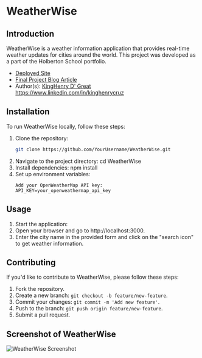 # WeatherWise

## Introduction

WeatherWise is a weather information application that provides real-time weather updates for cities around the world. This project was developed as a part of the Holberton School portfolio.

- [Deployed Site](https://weatherwise-p54c.onrender.com) 
- [Final Project Blog Article](https://www.linkedin.com/pulse/weatherwise-your-weather-way-kinghenry-ize-nz4sf)
- Author(s): [KingHenry D' Great](#) <https://www.linkedin.com/in/kinghenrycruz>

## Installation

To run WeatherWise locally, follow these steps:

1. Clone the repository:
   ```bash
   git clone https://github.com/YourUsername/WeatherWise.git

2. Navigate to the project directory: cd WeatherWise
3. Install dependencies: npm install
4. Set up environment variables: 
    ``` Create a .env file in the root directory.
    Add your OpenWeatherMap API key: API_KEY=your_openweathermap_api_key

## Usage
1. Start the application:
2. Open your browser and go to http://localhost:3000.
3. Enter the city name in the provided form and click on the "search icon" to get weather information.

## Contributing
If you'd like to contribute to WeatherWise, please follow these steps:

1. Fork the repository.
2. Create a new branch: `git checkout -b feature/new-feature`.
3. Commit your changes: `git commit -m 'Add new feature'`.
4. Push to the branch: `git push origin feature/new-feature`.
5. Submit a pull request.

## Screenshot of WeatherWise
![WeatherWise Screenshot](Screenshot.png)
